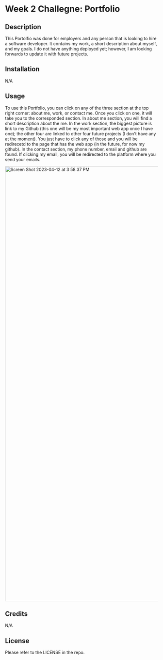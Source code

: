 # Week 2 Challegne: Portfolio

## Description

This Portolfio was done for employers and any person that is looking to hire a software developer. It contains my work, a short description about myself, and my goals. I do not have anything deployed yet; however, I am looking forwards to update it with future projects.

## Installation

N/A

## Usage

To use this Portfolio, you can click on any of the three section at the top right corner: about me, work, or contact me. Once you click on one, it will take you to the corresponded section. In about me section, you will find a short description about the me. In the work section, the biggest picture is link to my Github (this one will be my most important web app once I have one); the other four are linked to other four future projects (I don't have any at the moment). You just have to click any of those and you will be redirecetd to the page that has the web app (in the future, for now my github). In the contact section, my phone number, email and github are found. If clicking my email, you will be redirected to the platform where you send your emails. 


<img width="1434" alt="Screen Shot 2023-04-12 at 3 58 37 PM" src="https://user-images.githubusercontent.com/128647787/231572806-cdce27fa-9410-4bac-8da5-7fc257e79957.png">

## Credits

N/A

## License

Please refer to the LICENSE in the repo.
